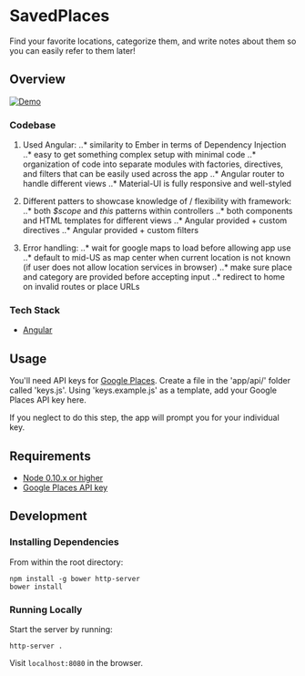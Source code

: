 # SavedPlaces

Find your favorite locations, categorize them, and write notes about them so you can easily refer to them later!

## Overview
[![Demo](https://github.com/smnaqvi89/saved-places/blob/master/demo.gif)](https://github.com/smnaqvi89/saved-places/)

### Codebase
1. Used Angular:
..* similarity to Ember in terms of Dependency Injection 
..* easy to get something complex setup with minimal code
..* organization of code into separate modules with factories, directives, and filters that can be easily used across the app
..* Angular router to handle different views
..* Material-UI is fully responsive and well-styled

2. Different patters to showcase knowledge of / flexibility with framework:
..* both _$scope_ and _this_ patterns within controllers
..* both components and HTML templates for different views
..* Angular provided + custom directives
..* Angular provided + custom filters

3. Error handling:
..* wait for google maps to load before allowing app use
..* default to mid-US as map center when current location is not known (if user does not allow location services in browser)
..* make sure place and category are provided before accepting input
..* redirect to home on invalid routes or place URLs


### Tech Stack
- [Angular](https://angularjs.org/)

## Usage
You'll need API keys for [Google Places](https://developers.google.com/places/web-service/get-api-key). Create a file in the 'app/api/' folder called 'keys.js'. Using 'keys.example.js' as a template, add your Google Places API key here.

If you neglect to do this step, the app will prompt you for your individual key.

## Requirements

- [Node 0.10.x or higher](https://nodejs.org/en/)
- [Google Places API key](https://developers.google.com/places/web-service/get-api-key)

## Development

### Installing Dependencies

From within the root directory:

```
npm install -g bower http-server
bower install
```

### Running Locally

Start the server by running:
```
http-server .
```

Visit `localhost:8080` in the browser.